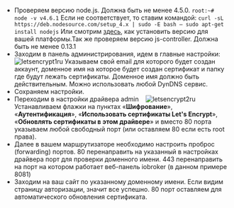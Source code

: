 *   Проверяем версию node.js. Должна быть не менее 4.5.0. `root:~# node -v v4.6.1` Если не соответствует, то ставим командой: `curl -sL https://deb.nodesource.com/setup_4.x | sudo -E bash – sudo apt-get install nodejs` Или смотрим [здесь](http://www.iobroker.net/?page_id=5347&lang=en), как установить версию для вашей платформы.Так же проверяем версию js-controller. Должна быть не менее 0.13.1
*   Заходим в панель администрирования, идем в главные настройки:![letsencrypt1ru](http://www.iobroker.net/wp-content/uploads//letsencrypt1ru.png) Указываем свой email для которого будет создан аккаунт, доменное имя на которое будет создан сертификат и папку где будут лежать сертификаты. Доменное имя должно быть действительным. Можно использовать любой DynDNS сервис.
*   Сохраняем настройки.
*   Переходим в настройки драйвера admin    ![letsencrypt2ru](http://www.iobroker.net/wp-content/uploads//letsencrypt2ru.png) Устанавливаем флажки на пунктах «**Шифрование**», «**Аутентификация**», «**Использовать сертификаты Let's Encrypt**», «**Обновлять сертификаты в этом драйвере**» и вместо 80 порта указываем любой свободный порт (или оставляем 80 если есть root права).
*   Далее в вашем маршрутизаторе необходимо настроить проброс (forwarding) портов. 80 перенаправить на указанный в настройках драйвера порт для проверки доменного имени. 443 перенаправить на порт на котором работает веб-панель iobroker (в данном примере 8081)
*   Заходим на ваш сайт по указанному доменному имени. Если видим страницу авторизации, значит все успешно. 80 порт оставляем для автоматического обновления сертификата.